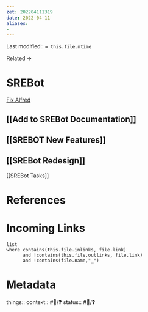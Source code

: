 ```yaml
---
zet: 202204111319
date: 2022-04-11
aliases:
- 
---
```

Last modified:: `= this.file.mtime`

Related → 
# SREBot








[Fix Alfred](things:///show?id=GkyCyzCBRKB3ruLNvrSfFp)

## [[Add to SREBot Documentation]]

## [[SREBOT New Features]]

## [[SREBot Redesign]]


[[SREBot Tasks]]




# References


# Incoming Links
```dataview
list
where contains(this.file.inlinks, file.link) 
      and !contains(this.file.outlinks, file.link)
	  and !contains(file.name,"_")
```
# Metadata

things:: 
context:: #👔/❓
status:: #🌱/❓